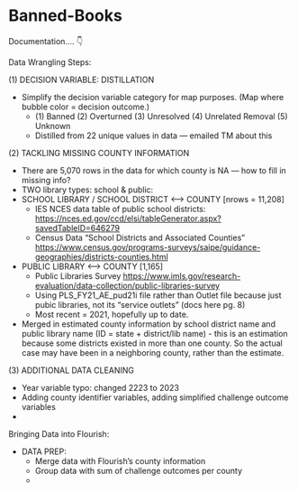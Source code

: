 # Banned-Books

Documentation…. 👇

Data Wrangling Steps:

(1) DECISION VARIABLE: DISTILLATION
* Simplify the decision variable category for map purposes. (Map where bubble color = decision outcome.)
    * (1) Banned (2) Overturned (3) Unresolved (4) Unrelated Removal (5) Unknown
    * Distilled from 22 unique values in data — emailed TM about this

(2) TACKLING MISSING COUNTY INFORMATION
* There are 5,070 rows in the data for which county is NA — how to fill in missing info?
* TWO library types: school & public:
* SCHOOL LIBRARY / SCHOOL DISTRICT <—> COUNTY [nrows = 11,208]
    * IES NCES data table of public school districts: https://nces.ed.gov/ccd/elsi/tableGenerator.aspx?savedTableID=646279 
    * Census Data “School Districts and Associated Counties” https://www.census.gov/programs-surveys/saipe/guidance-geographies/districts-counties.html 
* PUBLIC LIBRARY <—> COUNTY [1,165]
    * Public Libraries Survey https://www.imls.gov/research-evaluation/data-collection/public-libraries-survey
    * Using PLS_FY21_AE_pud21i file rather than Outlet file because just pubic libraries, not its “service outlets” (docs here pg. 8) 
    * Most recent = 2021, hopefully up to date.
* Merged in estimated county information by school district name and public library name (ID = state + district/lib name) - this is an estimation because some districts existed in more than one county. So the actual case may have been in a neighboring county, rather than the estimate. 

(3) ADDITIONAL DATA CLEANING
* Year variable typo: changed 2223 to 2023
* Adding county identifier variables, adding simplified challenge outcome variables
* 


Bringing Data into Flourish:

* DATA PREP:
    * Merge data with Flourish’s county information
    * Group data with sum of challenge outcomes per county
    * 
